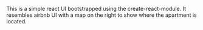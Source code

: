 This is a simple react UI bootstrapped using the create-react-module.
It resembles airbnb UI with a map on the right to show where the apartment is located.
